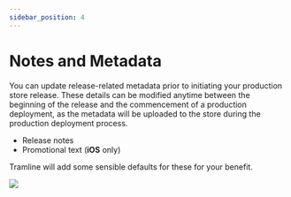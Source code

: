 ```yaml
---
sidebar_position: 4
---
```


# Notes and Metadata

You can update release-related metadata prior to initiating your production store release. These details can be modified anytime between the beginning of the release and the commencement of a production deployment, as the metadata will be uploaded to the store during the production deployment process.

- Release notes
- Promotional text (**iOS** only)

Tramline will add some sensible defaults for these for your benefit.

![](/img/release-metadata.png)
